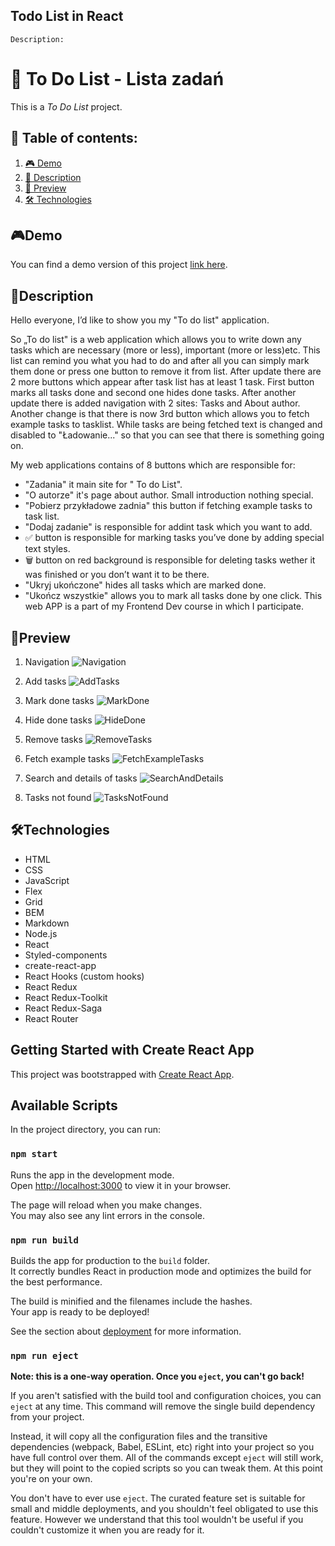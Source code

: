 ## Todo List in React
    Description:
# 📂 To Do List - Lista zadań
This is a *To Do List* project. 

## 📑 Table of contents:

1. [🎮 Demo](#demo)
2. [📖 Description](#description)
3. [👀 Preview](#preview)
4. [🛠 Technologies](#technologies)

## 🎮Demo

You can find a demo version of this project [link here](https://adrianjar.github.io/todo_list_react_v2/).

## 📖Description 

Hello everyone, I’d like to show you my "To do list" application.

So „To do list" is a web application which allows you to write down any tasks which are necessary (more or less), important (more or less)etc. This list can remind you what you had to do and after all you can simply mark them done or press one button to remove it from list. After update there are 2 more buttons which appear after task list has at least 1 task. First button marks all tasks done and second one hides done tasks. After another update there is added navigation with 2 sites: Tasks and About author. Another change is that there is now 3rd button which allows you to fetch example tasks to tasklist. While tasks are being fetched text is changed and disabled to "Ładowanie..." so that you can see that there is something going on.

My web applications contains of 8 buttons which are responsible for:

- "Zadania" it main site for " To do List".
- "O autorze" it's page about author. Small introduction nothing special.
- "Pobierz przykładowe zadnia" this button if fetching example tasks to task list.
- "Dodaj zadanie" is responsible for addint task which you want to add.
- ✅ button is responsible for marking tasks you’ve done by adding special text styles.
- 🗑️ button on red background is responsible for deleting tasks wether it was finished or you don’t want it to be there.
- "Ukryj ukończone" hides all tasks which are marked done.
- "Ukończ wszystkie" allows you to mark all tasks done by one click.
This web APP is a part of my Frontend Dev course in which I participate.


## 👀Preview 

1.  Navigation
![Navigation](https://github.com/AdrianJar/todo_list_react_v2/blob/master/preview/Preview_v2/1_Navigation.gif)

2.  Add tasks
![AddTasks](https://github.com/AdrianJar/todo_list_react_v2/blob/master/preview/Preview_v2/2_AddTasks.gif)

3.  Mark done tasks
![MarkDone](https://github.com/AdrianJar/todo_list_react_v2/blob/master/preview/Preview_v2/3_MarkDone.gif)

4.  Hide done tasks
![HideDone](https://github.com/AdrianJar/todo_list_react_v2/blob/master/preview/Preview_v2/4_HideDone.gif)

5.  Remove tasks
![RemoveTasks](https://github.com/AdrianJar/todo_list_react_v2/blob/master/preview/Preview_v2/5_RemoveTasks.gif)

6.  Fetch example tasks
![FetchExampleTasks](https://github.com/AdrianJar/todo_list_react_v2/blob/master/preview/Preview_v2/6_FetchExampleTasks.gif)

7.  Search and details of tasks
![SearchAndDetails](https://github.com/AdrianJar/todo_list_react_v2/blob/master/preview/Preview_v2/7_SearchAndDetails.gif)

8.  Tasks not found
![TasksNotFound](https://github.com/AdrianJar/todo_list_react_v2/blob/master/preview/Preview_v2/8_TaskNotFound.gif)

## 🛠Technologies

- HTML
- CSS
- JavaScript
- Flex
- Grid
- BEM
- Markdown
- Node.js
- React
- Styled-components
- create-react-app
- React Hooks (custom hooks)
- React Redux
- React Redux-Toolkit
- React Redux-Saga
- React Router 

    
## Getting Started with Create React App

This project was bootstrapped with [Create React App](https://github.com/facebook/create-react-app).

## Available Scripts

In the project directory, you can run:

### `npm start`

Runs the app in the development mode.\
Open [http://localhost:3000](http://localhost:3000) to view it in your browser.

The page will reload when you make changes.\
You may also see any lint errors in the console.

### `npm run build`

Builds the app for production to the `build` folder.\
It correctly bundles React in production mode and optimizes the build for the best performance.

The build is minified and the filenames include the hashes.\
Your app is ready to be deployed!

See the section about [deployment](https://facebook.github.io/create-react-app/docs/deployment) for more information.

### `npm run eject`

**Note: this is a one-way operation. Once you `eject`, you can't go back!**

If you aren't satisfied with the build tool and configuration choices, you can `eject` at any time. This command will remove the single build dependency from your project.

Instead, it will copy all the configuration files and the transitive dependencies (webpack, Babel, ESLint, etc) right into your project so you have full control over them. All of the commands except `eject` will still work, but they will point to the copied scripts so you can tweak them. At this point you're on your own.

You don't have to ever use `eject`. The curated feature set is suitable for small and middle deployments, and you shouldn't feel obligated to use this feature. However we understand that this tool wouldn't be useful if you couldn't customize it when you are ready for it.

#
